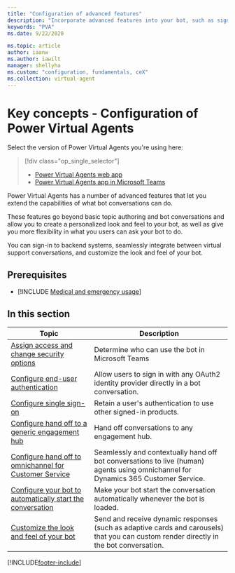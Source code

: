 ```yaml
---
title: "Configuration of advanced features"
description: "Incorporate advanced features into your bot, such as sign-in, live agent transfer, and custom appearances."
keywords: "PVA"
ms.date: 9/22/2020

ms.topic: article
author: iaanw
ms.author: iawilt
manager: shellyha
ms.custom: "configuration, fundamentals, ceX"
ms.collection: virtual-agent
---
```


# Key concepts - Configuration of Power Virtual Agents

Select the version of Power Virtual Agents you're using here:

> [!div class="op_single_selector"]
>
> - [Power Virtual Agents web app](configuration-fundamentals.md)
> - [Power Virtual Agents app in Microsoft Teams](teams/configuration-fundamentals-teams.md)

Power Virtual Agents has a number of advanced features that let you extend the capabilities of what bot conversations can do.

These features go beyond basic topic authoring and bot conversations and allow you to create a personalized look and feel to your bot, as well as give you more flexibility in what you users can ask your bot to do.

You can sign-in to backend systems, seamlessly integrate between virtual support conversations, and customize the look and feel of your bot.

## Prerequisites

- [!INCLUDE [Medical and emergency usage](includes/pva-usage-limitations.md)]

## In this section

| Topic                                                                                           | Description                                                                                                                            |
| ----------------------------------------------------------------------------------------------- | -------------------------------------------------------------------------------------------------------------------------------------- |
| [Assign access and change security options](configuration-end-user-authentication.md)           | Determine who can use the bot in Microsoft Teams                                                                                       |
| [Configure end-user authentication](configuration-end-user-authentication.md)                   | Allow users to sign in with any OAuth2 identity provider directly in a bot conversation.                                               |
| [Configure single sign-on](configure-sso.md)                                                    | Retain a user's authentication to use other signed-in products.                                                                        |
| [Configure hand off to a generic engagement hub](configure-generic-handoff.md)                  | Hand off conversations to any engagement hub.                                                                                          |
| [Configure hand off to omnichannel for Customer Service](configuration-hand-off-omnichannel.md) | Seamlessly and contextually hand off bot conversations to live (human) agents using omnichannel for Dynamics 365 Customer Service.     |
| [Configure your bot to automatically start the conversation](configure-bot-greeting.md)         | Make your bot start the conversation automatically whenever the bot is loaded.                                                         |
| [Customize the look and feel of your bot](customize-default-canvas.md)                          | Send and receive dynamic responses (such as adaptive cards and carousels) that you can custom render directly in the bot conversation. |

[!INCLUDE[footer-include](includes/footer-banner.md)]
